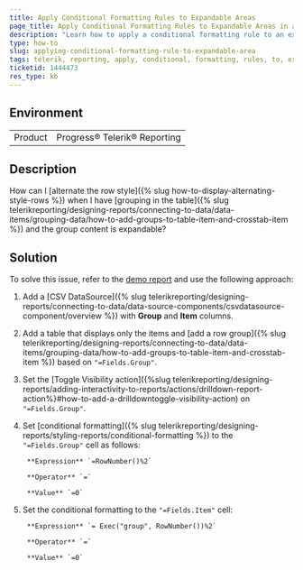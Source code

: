 ```yaml
---
title: Apply Conditional Formatting Rules to Expandable Areas
page_title: Apply Conditional Formatting Rules to Expandable Areas in a Table with Alternating Style Rows
description: "Learn how to apply a conditional formatting rule to an expandable area in a table with alternating style rows."
type: how-to
slug: applying-conditional-formatting-rule-to-expandable-area
tags: telerik, reporting, apply, conditional, formatting, rules, to, expandable, areas, with, alternating, style, rows
ticketid: 1444473
res_type: kb
---
```


## Environment

<table>
	<tbody>
		<tr>
			<td>Product</td>
			<td>Progress® Telerik® Reporting</td>
		</tr>
	</tbody>
</table>


## Description

How can I [alternate the row style]({% slug how-to-display-alternating-style-rows %}) when I have [grouping in the table]({% slug telerikreporting/designing-reports/connecting-to-data/data-items/grouping-data/how-to-add-groups-to-table-item-and-crosstab-item %}) and the group content is expandable?

## Solution

To solve this issue, refer to the [demo report](https://github.com/telerik/reporting-samples/tree/master/Applying%20Conditional%20Formatting%20Rule%20to%20Expandable%20Area) and use the following approach:

1. Add a [CSV DataSource]({% slug telerikreporting/designing-reports/connecting-to-data/data-source-components/csvdatasource-component/overview %}) with **Group** and **Item** columns.

2. Add a table that displays only the items and [add a row group]({% slug telerikreporting/designing-reports/connecting-to-data/data-items/grouping-data/how-to-add-groups-to-table-item-and-crosstab-item %}) based on `"=Fields.Group"`.

3. Set the [Toggle Visibility action]({%slug telerikreporting/designing-reports/adding-interactivity-to-reports/actions/drilldown-report-action%}#how-to-add-a-drilldowntoggle-visibility-action) on `"=Fields.Group"`.

4. Set [conditional formatting]({% slug telerikreporting/designing-reports/styling-reports/conditional-formatting %}) to the `"=Fields.Group"` cell as follows:

		**Expression** `=RowNumber()%2`

		**Operator** `=`

		**Value** `=0`

5. Set the conditional formatting to the `"=Fields.Item"` cell:

		**Expression** `= Exec("group", RowNumber())%2`

		**Operator** `=`

		**Value** `=0`

